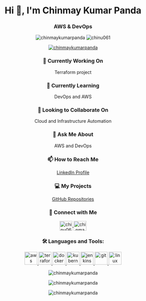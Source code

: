 <h1 align="center">Hi 👋, I'm Chinmay Kumar Panda</h1>
<h3 align="center">AWS & DevOps</h3>

<p align="center">
  <img src="https://komarev.com/ghpvc/?username=chinmaykumarpanda&label=Profile%20views&color=0e75b6&style=flat" alt="chinmaykumarpanda" />
  <img src="https://img.shields.io/twitter/follow/chinu061?logo=twitter&style=for-the-badge" alt="chinu061" />
</p>

<p align="center">
  <a href="https://github.com/ryo-ma/github-profile-trophy"><img src="https://github-profile-trophy.vercel.app/?username=chinmaykumarpanda&theme=onedark&row=1&column=7" alt="chinmaykumarpanda" /></a>
</p>

<h3 align="center">🔭 Currently Working On</h3>
<p align="center">Terraform project</p>

<h3 align="center">🌱 Currently Learning</h3>
<p align="center">DevOps and AWS</p>

<h3 align="center">👯 Looking to Collaborate On</h3>
<p align="center">Cloud and Infrastructure Automation</p>

<h3 align="center">💬 Ask Me About</h3>
<p align="center">AWS and DevOps</p>

<h3 align="center">📫 How to Reach Me</h3>
<p align="center"><a href="https://www.linkedin.com/in/chinmay-kumar-panda-01256122b/">LinkedIn Profile</a></p>

<h3 align="center">💻 My Projects</h3>
<p align="center"><a href="https://github.com/ChinmayKumarPanda">GitHub Repositories</a></p>

<h3 align="center">📱 Connect with Me</h3>
<p align="center">
  <a href="https://twitter.com/chinu061" target="blank">
    <img align="center" src="https://raw.githubusercontent.com/rahuldkjain/github-profile-readme-generator/master/src/images/icons/Social/twitter.svg" alt="chinu061" height="30" width="40" />
  </a>
  <a href="https://linkedin.com/in/chinmay-kumar-panda" target="blank">
    <img align="center" src="https://raw.githubusercontent.com/rahuldkjain/github-profile-readme-generator/master/src/images/icons/Social/linked-in-alt.svg" alt="chinmay kumar panda" height="30" width="40" />
  </a>
</p>

<h3 align="center">🛠️ Languages and Tools:</h3>
<p align="center">
  <a href="https://aws.amazon.com" target="_blank" rel="noreferrer">
    <img src="https://cdn.worldvectorlogo.com/logos/aws-2.svg" alt="aws" width="40" height="40"/> 
  </a> 
  <a href="https://www.terraform.io" target="_blank" rel="noreferrer">
    <img src="https://cdn.worldvectorlogo.com/logos/terraform-enterprise.svg" alt="terraform" width="40" height="40"/> 
  </a> 
  <a href="https://www.docker.com/" target="_blank" rel="noreferrer">
    <img src="https://cdn.worldvectorlogo.com/logos/docker.svg" alt="docker" width="40" height="40"/> 
  </a> 
  <a href="https://kubernetes.io" target="_blank" rel="noreferrer">
    <img src="https://cdn.worldvectorlogo.com/logos/kubernetes.svg" alt="kubernetes" width="40" height="40"/> 
  </a> 
  <a href="https://www.jenkins.io" target="_blank" rel="noreferrer">
    <img src="https://cdn.worldvectorlogo.com/logos/jenkins-1.svg" alt="jenkins" width="40" height="40"/> 
  </a> 
  <a href="https://git-scm.com/" target="_blank" rel="noreferrer">
    <img src="https://cdn.worldvectorlogo.com/logos/git-icon.svg" alt="git" width="40" height="40"/> 
  </a> 
  <a href="https://www.linux.org/" target="_blank" rel="noreferrer">
    <img src="https://cdn.worldvectorlogo.com/logos/linux-tux.svg" alt="linux" width="40" height="40"/> 
  </a> 
</p>

<p align="center">
  <img align="center" src="https://github-readme-stats.vercel.app/api/top-langs?username=chinmaykumarpanda&show_icons=true&locale=en&layout=compact&theme=vision-friendly-dark" alt="chinmaykumarpanda" />
</p>

<p align="center">
  <img align="center" src="https://github-readme-stats.vercel.app/api?username=chinmaykumarpanda&show_icons=true&locale=en&theme=vision-friendly-dark" alt="chinmaykumarpanda" />
</p>

<p align="center">
  <img align="center" src="https://github-readme-streak-stats.herokuapp.com/?user=chinmaykumarpanda&theme=vision-friendly-dark" alt="chinmaykumarpanda" />
</p>

